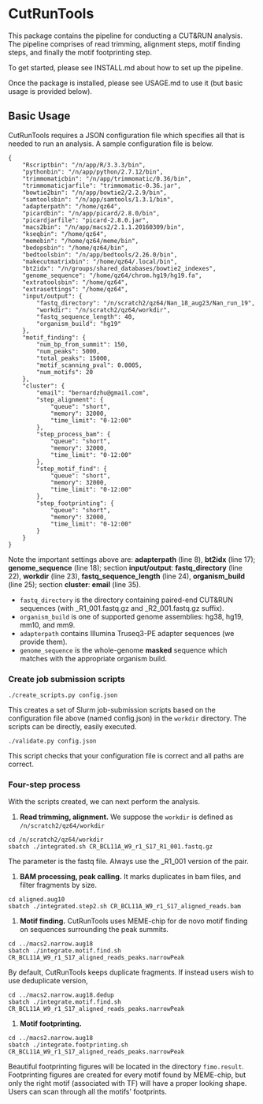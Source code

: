 # CutRunTools

This package contains the pipeline for conducting a CUT&RUN analysis.
The pipeline comprises of read trimming, alignment steps, motif finding steps, and finally the motif footprinting step. 

To get started, please see INSTALL.md about how to set up the pipeline.

Once the package is installed, please see USAGE.md to use it (but basic usage is provided below).


## Basic Usage

CutRunTools requires a JSON configuration file which specifies all that is needed to run an analysis. 
A sample configuration file is below. 

	{
		"Rscriptbin": "/n/app/R/3.3.3/bin",
		"pythonbin": "/n/app/python/2.7.12/bin",
		"trimmomaticbin": "/n/app/trimmomatic/0.36/bin",
		"trimmomaticjarfile": "trimmomatic-0.36.jar",
		"bowtie2bin": "/n/app/bowtie2/2.2.9/bin",
		"samtoolsbin": "/n/app/samtools/1.3.1/bin",
		"adapterpath": "/home/qz64",
		"picardbin": "/n/app/picard/2.8.0/bin",
		"picardjarfile": "picard-2.8.0.jar",
		"macs2bin": "/n/app/macs2/2.1.1.20160309/bin",
		"kseqbin": "/home/qz64",
		"memebin": "/home/qz64/meme/bin",
		"bedopsbin": "/home/qz64/bin",
		"bedtoolsbin": "/n/app/bedtools/2.26.0/bin",
		"makecutmatrixbin": "/home/qz64/.local/bin",
		"bt2idx": "/n/groups/shared_databases/bowtie2_indexes",
		"genome_sequence": "/home/qz64/chrom.hg19/hg19.fa",
		"extratoolsbin": "/home/qz64",
		"extrasettings": "/home/qz64",
		"input/output": {
			"fastq_directory": "/n/scratch2/qz64/Nan_18_aug23/Nan_run_19",
			"workdir": "/n/scratch2/qz64/workdir",
			"fastq_sequence_length": 40,
			"organism_build": "hg19"
		},
		"motif_finding": {
			"num_bp_from_summit": 150,
			"num_peaks": 5000,
			"total_peaks": 15000,
			"motif_scanning_pval": 0.0005,
			"num_motifs": 20
		},
		"cluster": {
			"email": "bernardzhu@gmail.com",
			"step_alignment": {
				"queue": "short",
				"memory": 32000,
				"time_limit": "0-12:00"
			},
			"step_process_bam": {
				"queue": "short",
				"memory": 32000,
				"time_limit": "0-12:00"
			},
			"step_motif_find": {
				"queue": "short",
				"memory": 32000,
				"time_limit": "0-12:00"
			},
			"step_footprinting": {
				"queue": "short",
				"memory": 32000,
				"time_limit": "0-12:00"
			}
		}
	}

Note the important settings above are: **adapterpath** (line 8), **bt2idx** (line 17); **genome_sequence** (line 18);
section **input/output**: **fastq_directory** (line 22), **workdir** (line 23), **fastq_sequence_length** (line 24),
**organism_build** (line 25); section **cluster**: **email** (line 35).

*  `fastq_directory` is the directory containing paired-end CUT&RUN sequences (with _R1_001.fastq.gz and _R2_001.fastq.gz suffix). 
*  `organism_build` is one of supported genome assemblies: hg38, hg19, mm10, and mm9. 
*  `adapterpath` contains Illumina Truseq3-PE adapter sequences (we provide them). 
*  `genome_sequence` is the whole-genome **masked** sequence which matches with the appropriate organism build.

### Create job submission scripts
```
./create_scripts.py config.json
```
This creates a set of Slurm job-submission scripts based on the configuration file above (named config.json) in the `workdir` directory. The scripts can be directly, easily executed.
```
./validate.py config.json
```
This script checks that your configuration file is correct and all paths are correct.

### Four-step process

With the scripts created, we can next perform the analysis.

1. **Read trimming, alignment.** We suppose the `workdir` is defined as `/n/scratch2/qz64/workdir`
```
cd /n/scratch2/qz64/workdir
sbatch ./integrated.sh CR_BCL11A_W9_r1_S17_R1_001.fastq.gz
```
   The parameter is the fastq file. Always use the _R1_001 version of the pair.

1. **BAM processing, peak calling.** It marks duplicates in bam files, and filter fragments by size.
```
cd aligned.aug10
sbatch ./integrated.step2.sh CR_BCL11A_W9_r1_S17_aligned_reads.bam
```

1. **Motif finding.** CutRunTools uses MEME-chip for de novo motif finding on sequences surrounding the peak summits.
```
cd ../macs2.narrow.aug18
sbatch ./integrate.motif.find.sh CR_BCL11A_W9_r1_S17_aligned_reads_peaks.narrowPeak
```
   By default, CutRunTools keeps duplicate fragments. If instead users wish to use deduplicate version, 
```
cd ../macs2.narrow.aug18.dedup
sbatch ./integrate.motif.find.sh CR_BCL11A_W9_r1_S17_aligned_reads_peaks.narrowPeak
```

1. **Motif footprinting.**
```
cd ../macs2.narrow.aug18
sbatch ./integrate.footprinting.sh CR_BCL11A_W9_r1_S17_aligned_reads_peaks.narrowPeak
```
   Beautiful footprinting figures will be located in the directory `fimo.result`. Footprinting figures are created for every motif found by MEME-chip, but only the right motif (associated with TF) will have a proper looking shape. Users can scan through all the motifs' footprints.


